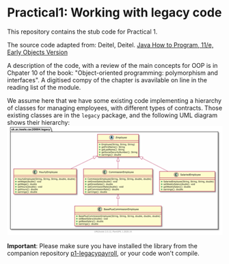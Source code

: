# Practical1: Working with legacy code

This repository contains the stub code for Practical 1.

The source code adapted from: Deitel, Deitel. [Java How to Program, 11/e, Early Objects Version](https://github.com/pdeitel/JavaHowToProgram11e_EarlyObjects)

A description of the code, with a review of the main concepts for OOP is in Chpater 10 of the book: "Object-oriented programming: polymorphism and interfaces". A digitised compy of the chapter is avavilable on line in the reading list of the module.

We assume here that we have some existing code implementing a hierarchy of classes for managing employees, with different types of contracts.
Those existing classes are in the `legacy` package, and the following UML diagram shows their hierarchy:
![UML diagram](./hierarchy-legacy.png)

**Important**: Please make sure you have installed the library from the companion repository [p1-legacypayroll](https://github.com/csc20004-2024/p1-legacypayroll.git), or your code won't compile.
